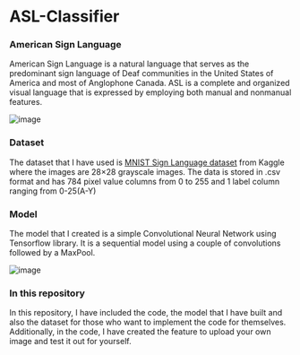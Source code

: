 # ASL-Classifier

### American Sign Language
American Sign Language is a natural language that serves as the predominant sign language of Deaf communities in the United States of America and most of Anglophone Canada. ASL is a complete and organized visual language that is expressed by employing both manual and nonmanual features.

![image](https://github.com/Soham-Wadekar/ASL-Classifier/assets/108048367/a25898e2-75e4-4fda-9680-46c902250b9a)

### Dataset
The dataset that I have used is [MNIST Sign Language dataset](https://www.kaggle.com/datasets/datamunge/sign-language-mnist) from Kaggle where the images are 28×28 grayscale images. The data is stored in .csv format and has 784 pixel value columns from 0 to 255 and 1 label column ranging from 0-25(A-Y)

### Model
The model that I created is a simple Convolutional Neural Network using Tensorflow library. It is a sequential model using a couple of convolutions followed by a MaxPool.

![image](https://github.com/Soham-Wadekar/ASL-Classifier/assets/108048367/fd053b2c-cb9e-497e-9f27-0272596bc8b8)

### In this repository
In this repository, I have included the code, the model that I have built and also the dataset for those who want to implement the code for themselves. Additionally, in the code, I have created the feature to upload your own image and test it out for yourself.

